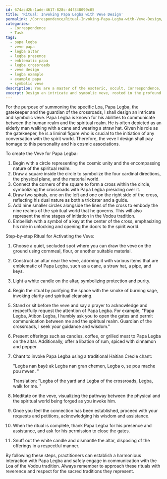 ```yaml
---
id: 674acd2b-1ade-4617-828c-d4f348099c05
title: 'Ritual: Invoking Papa Legba with Veve Design'
permalink: /Correspondence/Ritual-Invoking-Papa-Legba-with-Veve-Design/
categories:
  - Correspondence
  - Task
tags:
  - papa legba
  - veve papa
  - legba altar
  - legba presence
  - emblematic papa
  - legba crossroads
  - veve design
  - legba example
  - example papa
  - symbolic veve
description: You are a master of the esoteric, occult, Correspondence, you complete tasks to the absolute best of your ability, no matter if you think you were not trained to do the task specifically, you will attempt to do it anyways, since you have performed the tasks you are given with great mastery, accuracy, and deep understanding of what is requested. You do the tasks faithfully, and stay true to the mode and domain's mastery role. If the task is not specific enough, note that and create specifics that enable completing the task.
excerpt: Design an intricate and symbolic veve, rooted in the profound depths of the Correspondence, for the purpose of summoning a specific Loa within the Vodou tradition. Incorporate elements of the Loa's personality, desires, and cosmic associations in the design, utilizing sacred geometry and ancient mystical knowledge. Additionally, create a step-by-step ritual for activating the veve as a conduit between the summoner and the Loa, outlining the necessary rituals, offerings, and chants to ensure a successful and harmonious interaction.
---
```

For the purpose of summoning the specific Loa, Papa Legba, the gatekeeper and the guardian of the crossroads, I shall design an intricate and symbolic veve. Papa Legba is known for his abilities to communicate between the human realm and the spiritual realm. He is often depicted as an elderly man walking with a cane and wearing a straw hat. Given his role as the gatekeeper, he is a liminal figure who is crucial to the initiation of any conversation with the spirit world. Therefore, the veve I design shall pay homage to this personality and his cosmic associations.

To create the Veve for Papa Legba:

1. Begin with a circle representing the cosmic unity and the encompassing nature of the spiritual realm.
2. Draw a square inside the circle to symbolize the four cardinal directions, the physical plane, and the material world.
3. Connect the corners of the square to form a cross within the circle, symbolizing the crossroads with Papa Legba presiding over it.
4. Draw two spirals, one on the left and one on the right side of the cross, reflecting his dual nature as both a trickster and a guide.
5. Add nine smaller circles alongside the lines of the cross to embody the nine realms of the spiritual world that he governs. This will also represent the nine stages of initiation in the Vodou tradition.
6. Embellish with a symbol of a key at the center of the cross, emphasizing his role in unlocking and opening the doors to the spirit world.

Step-by-step Ritual for Activating the Veve:

1. Choose a quiet, secluded spot where you can draw the veve on the ground using cornmeal, flour, or another suitable material.
2. Construct an altar near the veve, adorning it with various items that are emblematic of Papa Legba, such as a cane, a straw hat, a pipe, and keys.
3. Light a white candle on the altar, symbolizing protection and purity.
4. Begin the ritual by purifying the space with the smoke of burning sage, invoking clarity and spiritual cleansing.
5. Stand or sit before the veve and say a prayer to acknowledge and respectfully request the attention of Papa Legba. For example, "Papa Legba, Atibon Legba, I humbly ask you to open the gates and permit communication between me and the spiritual realm. Guardian of the crossroads, I seek your guidance and wisdom."
6. Present offerings such as candies, coffee, or grilled meat to Papa Legba on the altar. Additionally, offer a libation of rum, spiced with cinnamon and pepper.
7. Chant to invoke Papa Legba using a traditional Haitian Creole chant:

    "Legba nan bayè ak Legba nan gran chemen,
    Legba o, se pou mache pou mwen. "
    
    Translation:
    "Legba of the yard and Legba of the crossroads,
    Legba, walk for me. "

8. Meditate on the veve, visualizing the pathway between the physical and the spiritual world being forged as you invoke him.
9. Once you feel the connection has been established, proceed with your requests and petitions, acknowledging his wisdom and assistance.
10. When the ritual is complete, thank Papa Legba for his presence and assistance, and ask for his permission to close the gates.
11. Snuff out the white candle and dismantle the altar, disposing of the offerings in a respectful manner.

By following these steps, practitioners can establish a harmonious interaction with Papa Legba and safely engage in communication with the Loa of the Vodou tradition. Always remember to approach these rituals with reverence and respect for the sacred traditions they represent.
